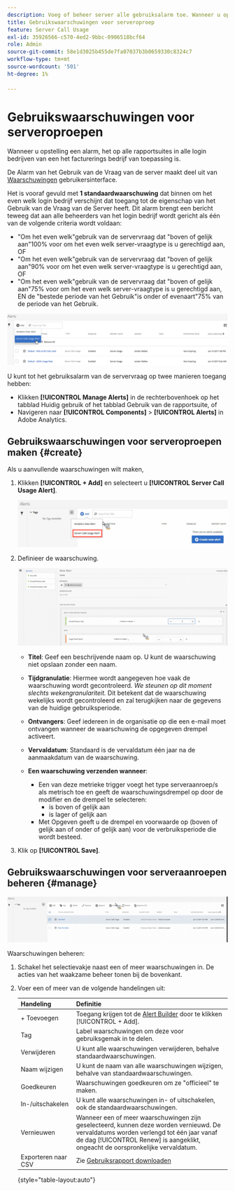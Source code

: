 ```yaml
---
description: Voeg of beheer server alle gebruiksalarm toe. Wanneer u opstelling een alarm, het op alle rapportsuites in alle login bedrijven van een het facturerings bedrijf van toepassing is.
title: Gebruikswaarschuwingen voor serveroproep
feature: Server Call Usage
exl-id: 35926566-c570-4ed2-9bbc-0906518bcf64
role: Admin
source-git-commit: 58e1d3025b455de7fa07037b3b0659330c8324c7
workflow-type: tm+mt
source-wordcount: '501'
ht-degree: 1%

---
```


# Gebruikswaarschuwingen voor serveroproepen

Wanneer u opstelling een alarm, het op alle rapportsuites in alle login bedrijven van een het facturerings bedrijf van toepassing is.

De Alarm van het Gebruik van de Vraag van de server maakt deel uit van [Waarschuwingen](/help/analyze/analysis-workspace/c-intelligent-alerts/alert-manager.md) gebruikersinterface.

Het is vooraf gevuld met **1 standaardwaarschuwing** dat binnen om het even welk login bedrijf verschijnt dat toegang tot de eigenschap van het Gebruik van de Vraag van de Server heeft. Dit alarm brengt een bericht teweeg dat aan alle beheerders van het login bedrijf wordt gericht als één van de volgende criteria wordt voldaan:

* &quot;Om het even welk&quot;gebruik van de servervraag dat &quot;boven of gelijk aan&quot;100% voor om het even welk server-vraagtype is u gerechtigd aan, OF
* &quot;Om het even welk&quot;gebruik van de servervraag dat &quot;boven of gelijk aan&quot;90% voor om het even welk server-vraagtype is u gerechtigd aan, OF
* &quot;Om het even welk&quot;gebruik van de servervraag dat &quot;boven of gelijk aan&quot;75% voor om het even welk server-vraagtype is u gerechtigd aan, EN de &quot;bestede periode van het Gebruik&quot;is onder of evenaart&quot;75% van de periode van het Gebruik.

![](/help/admin/admin/c-server-call-usage/assets/alerts.png)

U kunt tot het gebruiksalarm van de servervraag op twee manieren toegang hebben:

* Klikken **[!UICONTROL Manage Alerts]** in de rechterbovenhoek op het tabblad Huidig gebruik of het tabblad Gebruik van de rapportsuite, of
* Navigeren naar **[!UICONTROL Components]** > **[!UICONTROL Alerts]** in Adobe Analytics.

## Gebruikswaarschuwingen voor serveroproepen maken {#create}

Als u aanvullende waarschuwingen wilt maken,

1. Klikken **[!UICONTROL + Add]** en selecteert u **[!UICONTROL Server Call Usage Alert]**.

   ![](/help/admin/admin/c-server-call-usage/assets/server_call_alert.png)

1. Definieer de waarschuwing.

   ![](/help/admin/admin/c-server-call-usage/assets/sc_alert.png)

   * **Titel**: Geef een beschrijvende naam op. U kunt de waarschuwing niet opslaan zonder een naam.
   * **Tijdgranulatie**: Hiermee wordt aangegeven hoe vaak de waarschuwing wordt gecontroleerd. *We steunen op dit moment slechts wekengranulariteit.* Dit betekent dat de waarschuwing wekelijks wordt gecontroleerd en zal terugkijken naar de gegevens van de huidige gebruiksperiode.
   * **Ontvangers**: Geef iedereen in de organisatie op die een e-mail moet ontvangen wanneer de waarschuwing de opgegeven drempel activeert.
   * **Vervaldatum**: Standaard is de vervaldatum één jaar na de aanmaakdatum van de waarschuwing.
   * **Een waarschuwing verzenden wanneer**:

      * Een van deze metrieke trigger voegt het type serveraanroep/s als metrisch toe en geeft de waarschuwingsdrempel op door de modifier en de drempel te selecteren:
         * is boven of gelijk aan
         * is lager of gelijk aan
      * Met Opgeven geeft u de drempel en voorwaarde op (boven of gelijk aan of onder of gelijk aan) voor de verbruiksperiode die wordt besteed.

1. Klik op **[!UICONTROL Save]**.

## Gebruikswaarschuwingen voor serveraanroepen beheren {#manage}

![](/help/admin/admin/c-server-call-usage/assets/alert_mgmt.png)

Waarschuwingen beheren:

1. Schakel het selectievakje naast een of meer waarschuwingen in. De acties van het waakzame beheer tonen bij de bovenkant.
1. Voer een of meer van de volgende handelingen uit:

   | Handeling | Definitie |
   |--- |--- |
   | + Toevoegen | Toegang krijgen tot de [Alert Builder](/help/admin/admin/c-server-call-usage/scu-alerts.md) door te klikken  [!UICONTROL + Add]. |
   | Tag | Label waarschuwingen om deze voor gebruiksgemak in te delen. |
   | Verwijderen | U kunt alle waarschuwingen verwijderen, behalve standaardwaarschuwingen. |
   | Naam wijzigen | U kunt de naam van alle waarschuwingen wijzigen, behalve van standaardwaarschuwingen. |
   | Goedkeuren | Waarschuwingen goedkeuren om ze &quot;officieel&quot; te maken. |
   | In-/uitschakelen | U kunt alle waarschuwingen in- of uitschakelen, ook de standaardwaarschuwingen. |
   | Vernieuwen | Wanneer een of meer waarschuwingen zijn geselecteerd, kunnen deze worden vernieuwd. De vervaldatums worden verlengd tot één jaar vanaf de dag [!UICONTROL Renew] is aangeklikt, ongeacht de oorspronkelijke vervaldatum. |
   | Exporteren naar CSV | Zie [Gebruiksrapport downloaden](/help/admin/admin/c-server-call-usage/report-suite-usage.md) |

   {style="table-layout:auto"}

